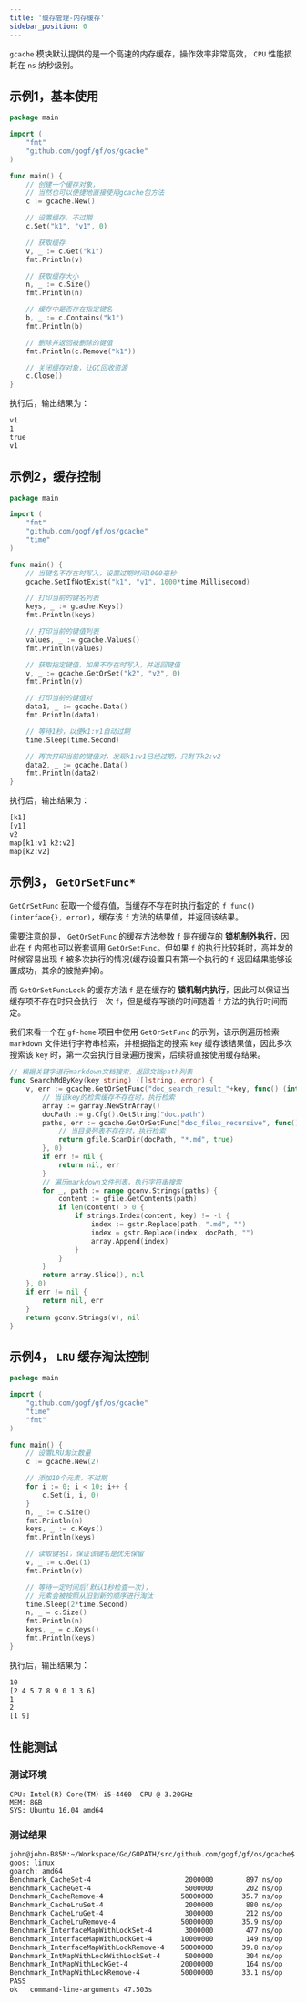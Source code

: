 ```yaml
---
title: '缓存管理-内存缓存'
sidebar_position: 0
---
```


`gcache` 模块默认提供的是一个高速的内存缓存，操作效率非常高效， `CPU` 性能损耗在 `ns` 纳秒级别。

## 示例1，基本使用

```  go
package main

import (
    "fmt"
    "github.com/gogf/gf/os/gcache"
)

func main() {
    // 创建一个缓存对象，
    // 当然也可以便捷地直接使用gcache包方法
    c := gcache.New()

    // 设置缓存，不过期
    c.Set("k1", "v1", 0)

    // 获取缓存
    v, _ := c.Get("k1")
    fmt.Println(v)

    // 获取缓存大小
    n, _ := c.Size()
    fmt.Println(n)

    // 缓存中是否存在指定键名
    b, _ := c.Contains("k1")
    fmt.Println(b)

    // 删除并返回被删除的键值
    fmt.Println(c.Remove("k1"))

    // 关闭缓存对象，让GC回收资源
    c.Close()
}

```

执行后，输出结果为：

``` html
v1
1
true
v1

```

## 示例2，缓存控制

```  go
package main

import (
    "fmt"
    "github.com/gogf/gf/os/gcache"
    "time"
)

func main() {
    // 当键名不存在时写入，设置过期时间1000毫秒
    gcache.SetIfNotExist("k1", "v1", 1000*time.Millisecond)

    // 打印当前的键名列表
    keys, _ := gcache.Keys()
    fmt.Println(keys)

    // 打印当前的键值列表
    values, _ := gcache.Values()
    fmt.Println(values)

    // 获取指定键值，如果不存在时写入，并返回键值
    v, _ := gcache.GetOrSet("k2", "v2", 0)
    fmt.Println(v)

    // 打印当前的键值对
    data1, _ := gcache.Data()
    fmt.Println(data1)

    // 等待1秒，以便k1:v1自动过期
    time.Sleep(time.Second)

    // 再次打印当前的键值对，发现k1:v1已经过期，只剩下k2:v2
    data2, _ := gcache.Data()
    fmt.Println(data2)
}

```

执行后，输出结果为：

``` html
[k1]
[v1]
v2
map[k1:v1 k2:v2]
map[k2:v2]

```

## 示例3， `GetOrSetFunc*`

`GetOrSetFunc` 获取一个缓存值，当缓存不存在时执行指定的 `f func() (interface{}, error)`，缓存该 `f` 方法的结果值，并返回该结果。

需要注意的是， `GetOrSetFunc` 的缓存方法参数 `f` 是在缓存的 **锁机制外执行**，因此在 `f` 内部也可以嵌套调用 `GetOrSetFunc`。但如果 `f` 的执行比较耗时，高并发的时候容易出现 `f` 被多次执行的情况(缓存设置只有第一个执行的 `f` 返回结果能够设置成功，其余的被抛弃掉)。

而 `GetOrSetFuncLock` 的缓存方法 `f` 是在缓存的 **锁机制内执行**，因此可以保证当缓存项不存在时只会执行一次 `f`，但是缓存写锁的时间随着 `f` 方法的执行时间而定。

我们来看一个在 `gf-home` 项目中使用 `GetOrSetFunc` 的示例，该示例遍历检索 `markdown` 文件进行字符串检索，并根据指定的搜索 `key` 缓存该结果值，因此多次搜索该 `key` 时，第一次会执行目录遍历搜索，后续将直接使用缓存结果。

```  go
// 根据关键字进行markdown文档搜索，返回文档path列表
func SearchMdByKey(key string) ([]string, error) {
	v, err := gcache.GetOrSetFunc("doc_search_result_"+key, func() (interface{}, error) {
		// 当该key的检索缓存不存在时，执行检索
		array := garray.NewStrArray()
		docPath := g.Cfg().GetString("doc.path")
		paths, err := gcache.GetOrSetFunc("doc_files_recursive", func() (interface{}, error) {
			// 当目录列表不存在时，执行检索
			return gfile.ScanDir(docPath, "*.md", true)
		}, 0)
		if err != nil {
			return nil, err
		}
		// 遍历markdown文件列表，执行字符串搜索
		for _, path := range gconv.Strings(paths) {
			content := gfile.GetContents(path)
			if len(content) > 0 {
				if strings.Index(content, key) != -1 {
					index := gstr.Replace(path, ".md", "")
					index = gstr.Replace(index, docPath, "")
					array.Append(index)
				}
			}
		}
		return array.Slice(), nil
	}, 0)
	if err != nil {
		return nil, err
	}
	return gconv.Strings(v), nil
}

```

## 示例4， `LRU` 缓存淘汰控制

```  go
package main

import (
    "github.com/gogf/gf/os/gcache"
    "time"
    "fmt"
)

func main() {
    // 设置LRU淘汰数量
    c := gcache.New(2)

    // 添加10个元素，不过期
    for i := 0; i < 10; i++ {
        c.Set(i, i, 0)
    }
    n, _ := c.Size()
    fmt.Println(n)
    keys, _ := c.Keys()
    fmt.Println(keys)

    // 读取键名1，保证该键名是优先保留
    v, _ := c.Get(1)
    fmt.Println(v)

    // 等待一定时间后(默认1秒检查一次)，
    // 元素会被按照从旧到新的顺序进行淘汰
    time.Sleep(2*time.Second)
    n, _ = c.Size()
    fmt.Println(n)
    keys, _ = c.Keys()
    fmt.Println(keys)
}

```

执行后，输出结果为：

``` html
10
[2 4 5 7 8 9 0 1 3 6]
1
2
[1 9]

```

## 性能测试

### 测试环境

```  shell
CPU: Intel(R) Core(TM) i5-4460  CPU @ 3.20GHz
MEM: 8GB
SYS: Ubuntu 16.04 amd64

```

### 测试结果

``` html
john@john-B85M:~/Workspace/Go/GOPATH/src/github.com/gogf/gf/os/gcache$ go test *.go -bench=".*" -benchmem
goos: linux
goarch: amd64
Benchmark_CacheSet-4                       2000000        897 ns/op      249 B/op        4 allocs/op
Benchmark_CacheGet-4                       5000000        202 ns/op       49 B/op        1 allocs/op
Benchmark_CacheRemove-4                   50000000       35.7 ns/op        0 B/op        0 allocs/op
Benchmark_CacheLruSet-4                    2000000        880 ns/op      399 B/op        4 allocs/op
Benchmark_CacheLruGet-4                    3000000        212 ns/op       33 B/op        1 allocs/op
Benchmark_CacheLruRemove-4                50000000       35.9 ns/op        0 B/op        0 allocs/op
Benchmark_InterfaceMapWithLockSet-4        3000000        477 ns/op       73 B/op        2 allocs/op
Benchmark_InterfaceMapWithLockGet-4       10000000        149 ns/op        0 B/op        0 allocs/op
Benchmark_InterfaceMapWithLockRemove-4    50000000       39.8 ns/op        0 B/op        0 allocs/op
Benchmark_IntMapWithLockWithLockSet-4      5000000        304 ns/op       53 B/op        0 allocs/op
Benchmark_IntMapWithLockGet-4             20000000        164 ns/op        0 B/op        0 allocs/op
Benchmark_IntMapWithLockRemove-4          50000000       33.1 ns/op        0 B/op        0 allocs/op
PASS
ok   command-line-arguments 47.503s

```